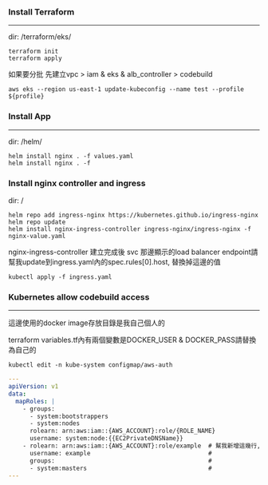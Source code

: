 ### Install Terraform
---

dir: /terraform/eks/
```shell
terraform init
terraform apply
```
如果要分批 先建立vpc > iam & eks & alb_controller > codebuild
```shell
aws eks --region us-east-1 update-kubeconfig --name test --profile ${profile}
```

### Install App
---
dir: /helm/

```shell
helm install nginx . -f values.yaml
helm install nginx . -f 
```

### Install nginx controller and ingress
dir: /

```shell
helm repo add ingress-nginx https://kubernetes.github.io/ingress-nginx
helm repo update
helm install nginx-ingress-controller ingress-nginx/ingress-nginx -f nginx-value.yaml
```
nginx-ingress-controller 建立完成後 svc 那邊顯示的load balancer endpoint請幫我update到ingress.yaml內的spec.rules[0].host, 替換掉這邊的值
```shell
kubectl apply -f ingress.yaml
```

### Kubernetes allow codebuild access
---
這邊使用的docker image存放目錄是我自己個人的 

terraform variables.tf內有兩個變數是DOCKER_USER & DOCKER_PASS請替換為自己的

```shell
kubectl edit -n kube-system configmap/aws-auth
```

```yaml
---
apiVersion: v1
data:
  mapRoles: |
    - groups:
      - system:bootstrappers
      - system:nodes
      rolearn: arn:aws:iam::{AWS_ACCOUNT}:role/{ROLE_NAME}
      username: system:node:{{EC2PrivateDNSName}}
    - rolearn: arn:aws:iam::{AWS_ACCOUNT}:role/example  # 幫我新增這幾行, role default我使用example
      username: example                                 #
      groups:                                           #
      - system:masters                                  #
---

